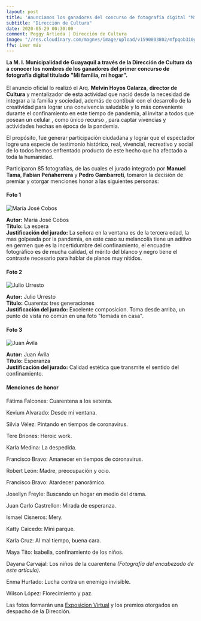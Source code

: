 ```yaml
---
layout: post
title: 'Anunciamos los ganadores del concurso de fotografía digital "Mi familia, mi hogar"'
subtitle: "Dirección de Cultura"
date: 2020-05-29 00:30:00
comment: Peggy Artieda | Dirección de Cultura
image: "//res.cloudinary.com/magnvs/image/upload/v1590803802/mfpqob3i0gvlpficnunl.jpg"
ffw: Leer más
---
```

**La M. I. Municipalidad de Guayaquil a través de la Dirección de Cultura da a conocer los nombres de  los ganadores del primer concurso de fotografía digital titulado "Mi familia, mi hogar".**<br /><br/>El anuncio oficial lo realizó el Arq. **Melvin Hoyos Galarza**,  **director de Cultura** y mentalizador de esta actividad que nació desde la necesidad de integrar a la familia y sociedad, además de contibuir con el desarrollo de la creatividad para lograr una convivencia saludable y lo más conveniente durante el confinamiento en este tiempo de pandemia, al invitar a todos que posean un celular , como único recurso , para  captar vivencias y actividades hechas en época de la pandemia.

El propósito, fue generar participación ciudadana y lograr que el espectador logre una especie de testimonio histórico,  real, vivencial, recreativo y social de lo todos hemos enfrentado producto de este hecho que ha afectado a toda la humanidad.

Participaron 85 fotografías,  de las cuales el jurado integrado por **Manuel Tama**, **Fabian Peñaherrera** y **Pedro Gambarroti**, tomaron la decisión de premiar y otorgar menciones  honor a las siguientes personas:

#### Foto 1
![María José Cobos](//res.cloudinary.com/magnvs/image/upload/v1590807454/ljlkbmb9vdlxgtambqea.jpg)

**Autor:** María José Cobos<br />
**Título:** La espera<br />
**Justificación del jurado:** La señora en la ventana es de la tercera edad, la mas golpeada por la pandemia, en este caso su melancolía tiene un aditivo en germen que es la incertidumbre del confinamiento, el encuadre fotográfico es de mucha calidad, el mérito del blanco y negro tiene el contraste necesario para hablar de planos muy nitidos.

#### Foto 2
![Julio Urresto](//res.cloudinary.com/magnvs/image/upload/v1590807464/epu93aalznpuphuqbz5w.jpg)

**Autor:** Julio Urresto<br />
**Título:** Cuarenta: tres generaciones<br />
**Justificación del jurado:** Excelente composicion. Toma desde arriba, un punto de vista no común en una foto "tomada en casa".

#### Foto 3
![Juan Ávila](//res.cloudinary.com/magnvs/image/upload/v1590807477/bopq3lcydn5hmzxuxptl.jpg)

**Autor:** Juan Ávila<br />
**Título:** Esperanza<br />
**Justificación del jurado:** Calidad estética que transmite el sentido del confinamiento.

#### Menciones de honor
Fátima Falcones: Cuarentena a los setenta.

Kevium Alvarado: Desde mi ventana.

Silvia Vélez: Pintando en tiempos de coronavirus.

Tere Briones: Heroic work.

Karla Medina: La despedida.

Francisco Bravo: Amanecer en tiempos de coronavirus.

Robert León: Madre, preocupación y ocio.

Francisco Bravo: Atardecer panorámico.

Josellyn Freyle: Buscando un hogar en medio del drama.

Juan Carlo Castrellon: Mirada de esperanza.

Ismael Cisneros: Mery.

Katty Caicedo: Mini parque.

Karla Cruz: Al mal tiempo, buena cara.

Maya Tito: Isabella, confinamiento de los niños.

Dayana Carvajal: Los niños de la cuarentena *(Fotografía del encabezado de este artículo)*.

Enma Hurtado: Lucha contra un enemigo invisible.

Wilson López: Florecimiento y paz.

Las fotos formarán una [Exposicion Virtual](/galeria-digifoto) y los premios otorgados en despacho de la Dirección.

